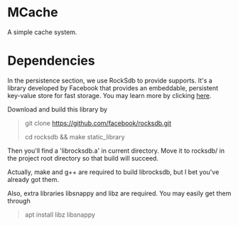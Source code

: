 # MCache
A simple cache system.

# Dependencies

In the persistence section, we use RockSdb to provide supports. It's a library developed by Facebook
that provides an embeddable, persistent key-value store for fast storage. You may learn more by clicking
[here](https://github.com/facebook/rocksdb).

Download and build this library by

> git clone https://github.com/facebook/rocksdb.git
>
> cd rocksdb && make static_library

Then you'll find a 'librocksdb.a' in current directory. Move it to rocksdb/ in the project root
directory so that build will succeed.

Actually, make and g++ are required to build librocksdb, but I bet you've already got them. 

Also, extra libraries libsnappy and libz are required. You may easily get them through

> apt install libz libsnappy
